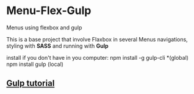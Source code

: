 # Menu-Flex-Gulp
Menus using flexbox and gulp

<p>This is a base project that involve Flaxbox in several Menus navigations, styling with <strong>SASS</strong> 
and running with <strong>Gulp</strong> </p>

install if you don't have in you computer:
npm install -g gulp-cli      *(global)
npm install gulp              (local)

<h2><a href="https://appdividend.com/2018/03/09/gulp-js-tutorial-beginners/">Gulp tutorial</a></h2>
